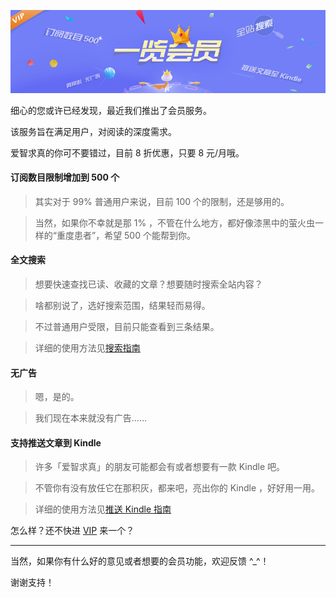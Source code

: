 ![Banner](/img/7/7-Banner.png)


细心的您或许已经发现，最近我们推出了会员服务。

该服务旨在满足用户，对阅读的深度需求。

爱智求真的你可不要错过，目前 8 折优惠，只要 8 元/月哦。


#### 订阅数目限制增加到 500 个

> 其实对于 99% 普通用户来说，目前 100 个的限制，还是够用的。

> 当然，如果你不幸就是那 1% ，不管在什么地方，都好像漆黑中的萤火虫一样的“重度患者”，希望 500 个能帮到你。

#### 全文搜索

> 想要快速查找已读、收藏的文章？想要随时搜索全站内容？

> 啥都别说了，选好搜索范围，结果轻而易得。

> 不过普通用户受限，目前只能查看到三条结果。

> 详细的使用方法见[搜索指南](https://github.com/yilanreader/yilanreader.github.io/blob/master/_posts/upgrade-search.md)

#### 无广告

> 嗯，是的。

> 我们现在本来就没有广告……

#### 支持推送文章到 Kindle

> 许多「爱智求真」的朋友可能都会有或者想要有一款 Kindle 吧。

> 不管你有没有放任它在那积灰，都来吧，亮出你的 Kindle ，好好用一用。

> 详细的使用方法见[推送 Kindle 指南](https://github.com/yilanreader/yilanreader.github.io/blob/master/_posts/push-kindle.md)


怎么样？还不快进 [VIP](https://www.yilan.io/vip) 来一个？

---

当然，如果你有什么好的意见或者想要的会员功能，欢迎反馈 ^_^！

谢谢支持！